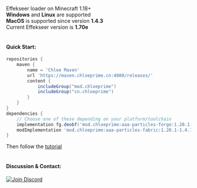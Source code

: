 Effekseer loader on Minecraft 1.18+ <br>
**Windows** and **Linux** are supported <br>
**MacOS** is supported since version **1.4.3**<br>
Current Effekseer version is **1.70e**<br>
<br>
#### Quick Start:
```groovy
repositories {
    maven {
        name = 'Chloe Maven'
        url 'https://maven.chloeprime.cn:4080/releases/'
        content {
            includeGroup("mod.chloeprime")
            includeGroup("cn.chloeprime")
        }
    }
}
dependencies {
    // Choose one of these depending on your platform/toolchain
    implementation fg.deobf('mod.chloeprime:aaa-particles-forge:1.20.1-1.4.11')
    modImplementation 'mod.chloeprime:aaa-particles-fabric:1.20.1-1.4.11'
}
```
Then follow the [tutorial](https://github.com/ChloePrime/AAAParticles/wiki/How-To-Add-Particles)
<br><br>
#### Discussion & Contact:<br>
[![Join Discord](https://dcbadge.limes.pink/api/server/https://discord.gg/pkpNN77yfs)](https://discord.gg/pkpNN77yfs)